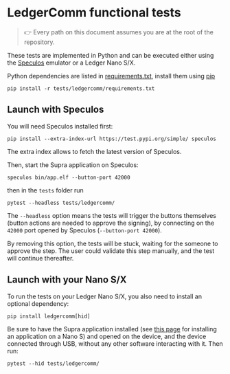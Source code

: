 # LedgerComm functional tests

> :point_right: Every path on this document assumes you are at the root of the repository.

These tests are implemented in Python and can be executed either using the
[Speculos](https://github.com/LedgerHQ/speculos) emulator or a Ledger Nano S/X.

Python dependencies are listed in [requirements.txt](requirements.txt), install
them using [pip](https://pypi.org/project/pip/)

```
pip install -r tests/ledgercomm/requirements.txt
```

## Launch with Speculos

You will need Speculos installed first:

```
pip install --extra-index-url https://test.pypi.org/simple/ speculos
```

The extra index allows to fetch the latest version of Speculos.

Then, start the Supra application on Speculos:

```
speculos bin/app.elf --button-port 42000
```

then in the `tests` folder run

```
pytest --headless tests/ledgercomm/
```

The `--headless` option means the tests will trigger the buttons themselves
(button actions are needed to approve the signing), by connecting on the `42000`
port opened by Speculos (`--button-port 42000`).

By removing this option, the tests will be stuck, waiting for the someone to
approve the step. The user could validate this step manually, and the test will
continue thereafter.

## Launch with your Nano S/X

To run the tests on your Ledger Nano S/X, you also need to install an optional
dependency:

```
pip install ledgercomm[hid]
```

Be sure to have the Supra application installed (see
[this page](https://developers.ledger.com/docs/nano-app/load/) for installing an
application on a Nano S) and opened on the device, and the device connected
through USB, without any other software interacting with it. Then run:

```
pytest --hid tests/ledgercomm/
```
